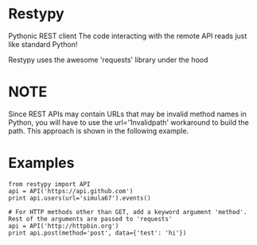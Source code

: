 Restypy
=======

Pythonic REST client
The code interacting with the remote API reads just like standard Python!

Restypy uses the awesome 'requests' library under the hood

NOTE
====

Since REST APIs may contain URLs that may be invalid method names in Python, you will have to use the url='1nvalidpath' workaround to build the path.
This approach is shown in the following example.

Examples
========

    from restypy import API
    api = API('https://api.github.com')
    print api.users(url='simula67').events()

    # For HTTP methods other than GET, add a keyword argument 'method'. Rest of the arguments are passed to 'requests'
    api = API('http://httpbin.org')
    print api.post(method='post', data={'test': 'hi'})